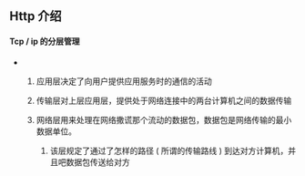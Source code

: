 ## Http 介绍

#### Tcp / ip 的分层管理

- 1. 应用层决定了向用户提供应用服务时的通信的活动

  2. 传输层对上层应用层，提供处于网络连接中的两台计算机之间的数据传输

  3. 网络层用来处理在网络撒谎那个流动的数据包，数据包是网络传输的最小数据单位。

     1. 该层规定了通过了怎样的路径 ( 所谓的传输路线 ) 到达对方计算机，并且吧数据包传送给对方

        ​			

        

        